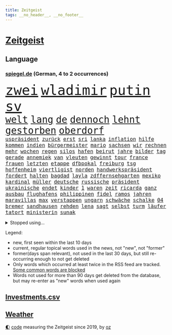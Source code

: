 ```yaml
---
title: Zeitgeist
tags: __no_header__, __no_footer__
---
```


# [Zeitgeist](https://oliz.io/zeitgeist/)

## Language

<h3><a href="https://www.spiegel.de" target="_blank">spiegel.de</a> (German, 4 to 2 occurrences)</h3>
<p style="font-family:monospace">
<span style="font-size:32pt"><a href="news_links.html#zwei" class="current">zwei</a></span>
<span style="font-size:32pt"><a href="news_links.html#wladimir" class="current">wladimir</a></span>
<span style="font-size:32pt"><a href="news_links.html#putin" class="current">putin</a></span>
<span style="font-size:32pt"><a href="news_links.html#sv" class="current">sv</a></span>
<br>
<span style="font-size:22pt"><a href="news_links.html#welt" class="current">welt</a></span>
<span style="font-size:22pt"><a href="news_links.html#lang" class="current">lang</a></span>
<span style="font-size:22pt"><a href="news_links.html#de" class="current">de</a></span>
<span style="font-size:22pt"><a href="news_links.html#dennoch" class="current">dennoch</a></span>
<span style="font-size:22pt"><a href="news_links.html#lehnt" class="current">lehnt</a></span>
<span style="font-size:22pt"><a href="news_links.html#gestorben" class="current">gestorben</a></span>
<span style="font-size:22pt"><a href="news_links.html#oberdorf" class="new">oberdorf</a></span>
<br>
<span style="font-size:12pt"><a href="news_links.html#uspräsident" class="current">uspräsident</a></span>
<span style="font-size:12pt"><a href="news_links.html#zurück" class="current">zurück</a></span>
<span style="font-size:12pt"><a href="news_links.html#erst" class="current">erst</a></span>
<span style="font-size:12pt"><a href="news_links.html#sri" class="current">sri</a></span>
<span style="font-size:12pt"><a href="news_links.html#lanka" class="current">lanka</a></span>
<span style="font-size:12pt"><a href="news_links.html#inflation" class="current">inflation</a></span>
<span style="font-size:12pt"><a href="news_links.html#hilfe" class="current">hilfe</a></span>
<span style="font-size:12pt"><a href="news_links.html#kommen" class="current">kommen</a></span>
<span style="font-size:12pt"><a href="news_links.html#indien" class="current">indien</a></span>
<span style="font-size:12pt"><a href="news_links.html#bürgermeister" class="current">bürgermeister</a></span>
<span style="font-size:12pt"><a href="news_links.html#mario" class="current">mario</a></span>
<span style="font-size:12pt"><a href="news_links.html#sachsen" class="current">sachsen</a></span>
<span style="font-size:12pt"><a href="news_links.html#wir" class="current">wir</a></span>
<span style="font-size:12pt"><a href="news_links.html#rechnen" class="current">rechnen</a></span>
<span style="font-size:12pt"><a href="news_links.html#mehr" class="current">mehr</a></span>
<span style="font-size:12pt"><a href="news_links.html#wochen" class="current">wochen</a></span>
<span style="font-size:12pt"><a href="news_links.html#regen" class="current">regen</a></span>
<span style="font-size:12pt"><a href="news_links.html#silos" class="new">silos</a></span>
<span style="font-size:12pt"><a href="news_links.html#hafen" class="current">hafen</a></span>
<span style="font-size:12pt"><a href="news_links.html#beirut" class="current">beirut</a></span>
<span style="font-size:12pt"><a href="news_links.html#jahre" class="current">jahre</a></span>
<span style="font-size:12pt"><a href="news_links.html#bilder" class="current">bilder</a></span>
<span style="font-size:12pt"><a href="news_links.html#tag" class="current">tag</a></span>
<span style="font-size:12pt"><a href="news_links.html#gerade" class="current">gerade</a></span>
<span style="font-size:12pt"><a href="news_links.html#annemiek" class="new">annemiek</a></span>
<span style="font-size:12pt"><a href="news_links.html#van" class="current">van</a></span>
<span style="font-size:12pt"><a href="news_links.html#vleuten" class="new">vleuten</a></span>
<span style="font-size:12pt"><a href="news_links.html#gewinnt" class="current">gewinnt</a></span>
<span style="font-size:12pt"><a href="news_links.html#tour" class="current">tour</a></span>
<span style="font-size:12pt"><a href="news_links.html#france" class="current">france</a></span>
<span style="font-size:12pt"><a href="news_links.html#frauen" class="current">frauen</a></span>
<span style="font-size:12pt"><a href="news_links.html#letzten" class="current">letzten</a></span>
<span style="font-size:12pt"><a href="news_links.html#etappe" class="current">etappe</a></span>
<span style="font-size:12pt"><a href="news_links.html#dfbpokal" class="current">dfbpokal</a></span>
<span style="font-size:12pt"><a href="news_links.html#freiburg" class="current">freiburg</a></span>
<span style="font-size:12pt"><a href="news_links.html#tsg" class="current">tsg</a></span>
<span style="font-size:12pt"><a href="news_links.html#hoffenheim" class="current">hoffenheim</a></span>
<span style="font-size:12pt"><a href="news_links.html#viertligist" class="new">viertligist</a></span>
<span style="font-size:12pt"><a href="news_links.html#norden" class="current">norden</a></span>
<span style="font-size:12pt"><a href="news_links.html#handwerkspräsident" class="new">handwerkspräsident</a></span>
<span style="font-size:12pt"><a href="news_links.html#fordert" class="current">fordert</a></span>
<span style="font-size:12pt"><a href="news_links.html#halten" class="current">halten</a></span>
<span style="font-size:12pt"><a href="news_links.html#bagdad" class="current">bagdad</a></span>
<span style="font-size:12pt"><a href="news_links.html#layla" class="current">layla</a></span>
<span style="font-size:12pt"><a href="news_links.html#zdffernsehgarten" class="current">zdffernsehgarten</a></span>
<span style="font-size:12pt"><a href="news_links.html#mexiko" class="current">mexiko</a></span>
<span style="font-size:12pt"><a href="news_links.html#kardinal" class="current">kardinal</a></span>
<span style="font-size:12pt"><a href="news_links.html#müller" class="current">müller</a></span>
<span style="font-size:12pt"><a href="news_links.html#deutsche" class="current">deutsche</a></span>
<span style="font-size:12pt"><a href="news_links.html#russische" class="current">russische</a></span>
<span style="font-size:12pt"><a href="news_links.html#präsident" class="current">präsident</a></span>
<span style="font-size:12pt"><a href="news_links.html#ukrainische" class="current">ukrainische</a></span>
<span style="font-size:12pt"><a href="news_links.html#endet" class="current">endet</a></span>
<span style="font-size:12pt"><a href="news_links.html#kinder" class="current">kinder</a></span>
<span style="font-size:12pt"><a href="news_links.html#1" class="current">1</a></span>
<span style="font-size:12pt"><a href="news_links.html#waren" class="current">waren</a></span>
<span style="font-size:12pt"><a href="news_links.html#zeit" class="current">zeit</a></span>
<span style="font-size:12pt"><a href="news_links.html#ricarda" class="current">ricarda</a></span>
<span style="font-size:12pt"><a href="news_links.html#ganz" class="current">ganz</a></span>
<span style="font-size:12pt"><a href="news_links.html#ausbau" class="current">ausbau</a></span>
<span style="font-size:12pt"><a href="news_links.html#flughafens" class="current">flughafens</a></span>
<span style="font-size:12pt"><a href="news_links.html#philippinen" class="current">philippinen</a></span>
<span style="font-size:12pt"><a href="news_links.html#fidel" class="new">fidel</a></span>
<span style="font-size:12pt"><a href="news_links.html#ramos" class="new">ramos</a></span>
<span style="font-size:12pt"><a href="news_links.html#jahren" class="current">jahren</a></span>
<span style="font-size:12pt"><a href="news_links.html#maravillas" class="new">maravillas</a></span>
<span style="font-size:12pt"><a href="news_links.html#max" class="current">max</a></span>
<span style="font-size:12pt"><a href="news_links.html#verstappen" class="current">verstappen</a></span>
<span style="font-size:12pt"><a href="news_links.html#ungarn" class="current">ungarn</a></span>
<span style="font-size:12pt"><a href="news_links.html#schwäche" class="current">schwäche</a></span>
<span style="font-size:12pt"><a href="news_links.html#schalke" class="current">schalke</a></span>
<span style="font-size:12pt"><a href="news_links.html#04" class="current">04</a></span>
<span style="font-size:12pt"><a href="news_links.html#bremer" class="current">bremer</a></span>
<span style="font-size:12pt"><a href="news_links.html#sandhausen" class="current">sandhausen</a></span>
<span style="font-size:12pt"><a href="news_links.html#rehden" class="new">rehden</a></span>
<span style="font-size:12pt"><a href="news_links.html#lena" class="current">lena</a></span>
<span style="font-size:12pt"><a href="news_links.html#sagt" class="current">sagt</a></span>
<span style="font-size:12pt"><a href="news_links.html#selbst" class="current">selbst</a></span>
<span style="font-size:12pt"><a href="news_links.html#turm" class="new">turm</a></span>
<span style="font-size:12pt"><a href="news_links.html#läufer" class="current">läufer</a></span>
<span style="font-size:12pt"><a href="news_links.html#tatort" class="current">tatort</a></span>
<span style="font-size:12pt"><a href="news_links.html#ministerin" class="current">ministerin</a></span>
<span style="font-size:12pt"><a href="news_links.html#sunak" class="current">sunak</a></span>
</p>
<details>
<summary>Stopped using...</summary>
<p class="former" style="font-size:12pt">
2015(647) ausgezeichnet(647) anleger(646) generalsekretär(646) statement(646) becker(645) geduld(645) landtag(645) schweigt(645) verwendet(645) virologe(645) weitet(645) zurzeit(645) bergen(644) carsten(644) coronawelle(644) humanitäre(644) metropole(644) befand(643) bundesländern(643) coronafälle(643) einzelne(643) entwurf(643) favoriten(643) gehalt(643) morgen(643) obama(643) planen(643) schwangere(643) spitze(643) trauer(643) vergangene(643) verschiebt(643) beschreibt(642) enger(642) lastwagen(642) mediziner(642) parteitag(642) ausländische(641) berühmt(641) bisherige(641) dezember(641) einführen(641) entwickelt(641) heftig(641) rechtsextremen(641) schweigen(641) versagt(641) versorgt(641) ärzten(641) 33(640) bauen(640) betroffene(640) billionen(640) eingebrochen(640) fielen(640) florian(640) parteichef(640) polizeieinsatz(640) strafen(640) weltwirtschaft(640) wiederwahl(640) berichterstattung(639) bewertet(639) bilden(639) coronaimpfstoffe(639) coronatote(639) infektionszahlen(639) kontrolliert(639) krank(639) menschenrechte(639) reißt(639) verlegt(639) versehentlich(639) weisen(639) bedrohung(638) briten(638) einwohner(638) entsprechende(638) fund(638) lesen(638) positive(638) punkte(638) rainer(638) scheiterte(638) umweltministerin(638) untersuchungen(638) weltkrieg(638) wenden(638) beschimpft(637) beteiligten(637) bewährungsstrafe(637) erheblich(637) figuren(637) fußballer(637) gespielt(637) hinterher(637) institut(637) reich(637) rücken(637) schnelltests(637) schriftstellerin(637) standort(637) 90(636) belarussischen(636) hunderttausende(636) san(636) signal(636) staats(636) ausreichend(635) eigentümer(635) gesundheitlichen(635) klein(635) klingbeil(635) lars(635) lüge(635) meister(635) spdpolitikerin(635) verbreiten(635) argumente(634) billie(634) ehren(634) eilish(634) nutzte(634) regiert(634) schmidt(634) unterstützer(634) verteidigungsministerium(634) wurzeln(634) begann(633) kochen(633) missbraucht(633) offensive(633) psychische(633) überraschung(633) davor(632) hinnehmen(632) optimistisch(632) störung(632) trieb(632) virologen(632) ausmaß(631) dominanz(631) olympische(631) unterricht(631) wochenlang(631) drohungen(630) gespalten(630) tragödie(630) indonesien(629) mauer(629) motiv(629) netanyahu(629) 1500(628) ereignisse(628) kinos(628) modell(628) philipp(628) zugelassen(628) begriff(627) hubertus(627) klassiker(627) loswerden(627) überlassen(627) 2030(626) trauen(626) vieles(626) vorstoß(626) zuversichtlich(626) steckte(625) einnahmen(624) lernt(624) präsidentin(624) reichsten(624) amerikas(623) einiger(623) großem(622) harten(622) verteidigen(622) wahrscheinlich(622) besondere(620) landesweit(620) sitzung(620) überleben(620) sozialdemokraten(618) steffen(618) provokation(617) syrer(617) teilnahme(617) vermissen(617) varianten(615) enorme(614) frisch(614) heftiger(614) produziert(612) provoziert(611) uhaft(610) wandel(610) psychisch(609) ministerien(607) gefühl(605) kindheit(603) verschafft(603) abgeschlossen(602) teilt(602) wiedergewählt(602) 36(599) verpasste(594) identität(591) massaker(591) offener(584) rache(583) missbrauchs(582) coronafolgen(577) mängel(573) gelangt(571) erzieher(569) rückte(569) schiffe(565) 15jährige(557) kuba(556) schwangerschaftsabbrüche(547) umbau(543) diagnose(535) milliardär(531) geheimen(524) ausstellung(514) verlusten(511) skandale(504) neuanfang(503) günstig(499) unverletzt(499) finanziellen(498) josef(498) rückgang(498) urteile(497) todesursache(490) politikern(472) mitverantwortlich(460) 250(453) stoltenberg(449) geehrt(448) rechnung(440) nötigen(439) komme(433) afghanischen(432) auszeichnung(427) lediglich(422) autofahrern(413) tennisstar(413) fossile(409) dorthin(408) psyche(406) meilenstein(404) ausbildung(401) flohen(401) verschwörungsmythen(400) zusammenarbeiten(400) parlamentswahlen(399) fehlte(394) berge(393) unwettern(390) sichere(383) entsorgt(382) indigene(382) traditionelle(381) parteispitze(380) sowjetunion(380) norwegische(374) coup(373) tornado(373) ausgabe(367) cup(364) stockt(364) verurteilung(361) kolumnistin(359) georgien(356) kollision(346) nrwministerpräsident(346) dörfer(341) weibliche(341) ioc(338) jenseits(332) umkämpften(331) bemerkbar(330) bundesbehörde(330) binden(328) benedikt(326) moritz(326) achtjährige(324) genervt(323) vorhang(323) samsung(322) hansjoachim(321) scholz'(318) zwölfjähriger(313) flüchtende(312) zorn(309) böse(303) 12000(302) operationen(300) stufe(299) fehlender(298) protokoll(298) dringen(297) anhörung(296) geburtstagsfeier(295) ostdeutschen(295) royals(293) geständnis(292) eindringlich(291) renten(291) games(290) hoffmann(290) unerwünschte(288) nfl(286) basketballstar(284) aussichten(281) kremlsprecher(281) mr(281) südkoreas(280) presseschau(279) erneuerung(277) psychologie(277) vorsitz(274) annulliert(273) briefe(273) beratungen(271) hendrik(269) sozialer(269) wüst(269) elke(266) heidenreich(266) bahnen(265) mond(263) oppositionsführer(263) bedrängt(262) bewerten(262) benutzt(260) feiertag(258) bayernprofi(255) comedian(254) zugeständnisse(254) baldwin(250) sekunde(248) mahnen(247) solcher(246) verwehrt(246) schülerin(245) traditionell(243) meldungen(241) optionen(241) reine(241) bekannteste(240) verzögerungen(239) frisst(238) atlanta(236) nutzung(236) aggressiven(235) minderjähriger(234) lebenslang(233) vorgesehen(233) gestiegene(231) todesstrafe(230) trip(230) strafstoß(229) begehen(227) gesteckt(226) tauschen(225) eva(224) quarterback(224) mitleid(223) wachstumsprognose(223) formel1saison(222) künstlers(222) ministerinnen(222) versicherten(222) mischt(221) beratung(219) beeindruckt(218) halte(218) positiver(218) vergabe(217) swift(215) thesen(215) 87(213) stausee(213) verschiedenen(213) rätselhafter(210) erschütternd(208) nordische(208) passagieren(208) wecken(208) felder(207) mondes(207) einzelfall(206) fdpminister(206) erfurter(205) gottesdienst(205) gedenkt(203) geiger(201) wackelt(199) bundestages(198) g7staaten(198) klettern(197) kraftwerk(196) bafög(195) beschränken(194) watzke(194) weiten(194) vergiftet(193) bescheren(192) viren(192) kern(191) ungleich(191) persönlichkeit(190) neuwagen(188) militärbündnis(187) 270(186) hungersnöte(184) kitas(184) allzu(182) großeinsatz(182) abhalten(181) austritt(180) bonn(179) kaczyński(179) zerfallen(179) entführung(178) tischtennis(178) geistig(177) ukrainerin(176) einzel(175) verabreden(175) kümmert(174) militärisch(173) teilten(173) felsen(172) reichlich(172) nahrungsmittel(168) stadtverwaltung(168) aneinander(167) genaue(167) guantanamo(167) abgerissen(166) sofortige(163) verschwindet(163) kambodscha(162) litauens(162) kirill(161) vergleichsweise(161) billige(159) lohnen(158) m(158) weltgrößte(158) fraglich(157) gastbeitrag(157) kernkraftwerke(157) texanischen(157) à(157) eindhoven(156) energiekonzerns(156) prorussischen(156) unionspolitiker(156) datum(154) kanadier(154) salah(154) campen(153) washingtons(153) verwüstet(152) überraschungen(152) krasse(151) konsequent(150) eishockeyteam(149) brüder(148) eubehörde(147) geltend(147) schnitten(147) betrugs(146) mitgliedern(146) norwegischer(146) rauchen(145) statements(145) beraterin(144) funktionäre(144) projekts(144) silber(144) terroranschläge(144) niederlegen(142) abdeslam(141) kusel(141) air(140) grey(140) klug(140) mau(140) nizza(140) videoschalte(140) 03(139) ahnung(139) barack(139) kelly(139) leak(139) stammen(139) schülern(138) 19jährige(137) 98(137) abgeschafft(137) absagen(136) schuster(136) tui(136) terror(135) zugesagt(135) missbrauchsprozess(134) böhmermann(132) feierlichkeiten(132) spdchef(132) stabil(132) misstrauisch(131) drohten(130) fragwürdigen(130) oleg(130) straßburg(130) gehoben(129) abschnitt(128) spagat(128) werbeverbot(128) wirtschaftsweise(128) ressourcen(127) verseucht(127) verteidigungsbündnis(127) bewegungen(125) märkte(125) rubel(125) verdirbt(125) ausstattung(124) willens(124) befruchtung(123) engagiert(123) miami(123) weitem(123) riskant(122) heben(121) werken(121) überarbeitet(121) bahnt(120) beschreiben(120) empören(120) kriegsverbrechen(120) mais(120) sperre(120) zugunglück(120) zäsur(120) charkiw(117) oligarchenjacht(116) geringere(115) eubeitritt(113) massenschlägerei(113) drücken(112) duda(112) zeitenwende(112) jusochefin(111) nuklearen(111) energieabhängigkeit(110) helm(110) vereinbarte(110) großstadt(109) hahn(109) schnelleren(109) tätigkeit(109) ignorieren(108) jüngster(108) koch(107) verfügt(107) beispiele(106) ultras(106) verbotene(106) eugipfel(105) modern(105) slowenien(105) wiedervereinigung(105) lohnpreisspirale(104) patriarch(104) speziellen(103) gefangenen(102) mysteriöse(102) sachsenhausen(102) ten(102) umfasst(102) dicke(101) infektionsschutzgesetzes(101) nachrichtenagenturen(101) wiener(101) gaststätten(100) nico(100) zweifelhaft(100) bundeswirtschaftsminister(99) co2emissionen(99) türkischer(99) abzusetzen(98) arkansas(97) ausgegeben(97) g7(97) rennserie(97) zusammenleben(97) erneuter(96) großmacht(96) kriegsführung(96) prag(96) steigern(96) verschlechtern(96) ansturm(95) aufkommt(95) schlappe(94) entgleiste(93) rivalen(93) günstigsten(92) waggon(92) zerlegen(92) bundesfinanzhof(91) erlauben(91) familienleben(91) gfkkonsumklima(91) heutiger(91) hiesige(91) instrumente(91) minen(91) notfallplans(91) stalin(91) teilnehmenden(91) 2200(90) 24jähriger(90) abgeriegelt(90) ausrufen(90) energieminister(90) lernrückstände(90) registrierte(90) schweriner(90) sonnenschein(90) überwachungsvideos(89) aggressor(88) auslieferungen(88) doha(88) feiernder(88) globalisierung(88) klaveness(88) lise(88) relativiert(88) telefonate(88) ukrainebotschafter(88) zwangsheirat(88) abfall(87) bauernverband(87) diesjährige(87) schikane(87) behoben(86) erdgaspipeline(86) exkanzlerin(86) südlichen(86) ansteckungen(85) behinderten(85) dystopie(85) kritischer(85) vergehen(85) überforderte(85) 24jährige(84) anschein(84) anschuldigungen(84) ausbeutung(84) erfreulicher(84) georgischen(84) maximilian(84) natürliche(84) ufer(84) usmusiker(84) anzunehmen(83) ausgedacht(83) coronasommer(83) flügen(83) müde(83) almuth(82) einsetzt(82) entsprechend(82) festland(82) immunologe(82) nationaltorhüterin(82) schult(82) sparkassen(82) staatsballett(82) virtuelle(82) zollkontrollen(82) freihandelsabkommen(81) gesamtsieg(81) israelischer(81) junior(81) maximale(81) schwert(81) veranstaltet(81) akteure(80) beliebtesten(80) stop(80) quellen(79) rüstungsindustrie(79) 99(78) bafögreform(78) bedarfssätze(78) elternfreibeträge(78) nils(78) urlaubs(78) wohnpauschale(78) würdigung(78) autohersteller(77) belegschaft(77) einzukaufen(77) stillgelegten(77) nrwregierung(76) darknet(75) meistern(75) nachtclub(75) npd(75) rivalität(75) angelique(74) blanker(74) ferienhaus(74) gerichts(74) ireland(74) kerber(74) schlamm(74) verkürzte(74) alkoholisiert(73) boateng(73) effekte(73) gäbe(73) querdenken(73) zündet(73) janine(72) legoland(72) lieferschwierigkeiten(72) spritsteuern(72) unglücks(72) verfügbar(72) voneinander(72) vorstellt(72) beratern(71) hilfsleistungen(71) jaroslaw(71) kommender(71) lettischen(71) nachgefragt(71) pc(71) regieren(71) usmetropole(71) wahre(71) wissler(71) 91jährige(70) bauchschmerzen(70) del(70) demokratien(70) empfinden(70) umstände(70) usrapper(70) 84(69) einwohnern(69) gully(69) set(69) tennisprofis(69) umwegen(69) usgeheimdienste(69) hurra(68) kay(68) mietwagen(68) schaulaufen(68) hagelte(67) maik(67) scholz’(67) bleib(66) exzentrischen(66) habecks(66) stießen(66) verärgern(66) zentrale(66) zölle(66) abgeschaltet(65) bauboom(65) bestandteile(65) mannheim(65) putinvertraute(65) verärgert(65) alec(64) benannte(64) bett(64) blockierte(64) eingewiesen(64) entwendet(64) ergebnissen(64) industriestaaten(64) terrorakt(64) verhängnis(64) biodiversität(63) isar(63) lagerte(63) meistertitel(63) rückhalt(63) schwerin(63) testlauf(63) di(62) gaza(62) gazastreifen(62) gun(62) lesung(62) megan(62) symbolpolitik(62) verschanzen(62) erfurt(61) gefallener(61) jakarta(61) jubel(61) szenario(61) clans(60) lautet(60) panda(60) vorhat(60) extras(59) gebrauchte(59) verwendete(59) abgezockte(58) ansprechen(58) bielefelder(58) dazwischen(58) gestohlene(58) hoeneß(58) ingo(58) insolventen(58) mia(58) stellantis(58) treffens(58) uli(58) willemalexander(58) befürworter(57) begnadigung(57) depot(57) ifoumfrage(57) obduziert(57) usstausee(57) colorado(56) finalserie(56) geldautomatensprenger(56) göttingen(56) m/w/d(56) zuständen(56) bedingung(55) coronaaufholprogramm(55) demselben(55) gelobt(55) herausfinden(55) katie(55) privatleute(55) schwangerschaftsabbrüchen(55) 44jähriger(54) bäcker(54) gewaltbereite(54) handele(54) münchens(54) spree(54) ökologischen(54) 2004(53) birgt(53) enteignung(53) hauptrolle(53) lehre(53) leonardo(53) netzagenturchef(53) parolen(53) vermessung(53) alcaraz(52) fynn(52) gerichtshofs(52) ibiza(52) kliemann(52) korrigieren(52) merken(52) mohammeds(52) osteuropäer(52) sapega(52) sofia(52) verabredet(52) hilaire(51) ju(51) laune(51) laurent(51) marcos(51) ministerposten(51) prüfer(51) tödliches(51) beträchtlichen(50) billigtouristen(50) einzuschränken(50) politisches(50) sprudeln(50) wiedergefunden(50) atomwaffenfähige(49) berufseinsteiger(49) brennende(49) f(49) häftlinge(49) ladys(49) norweger(49) radikalisierte(49) ransomware(49) abraham(48) feuern(48) kolleg(48) potentaten(48) schranken(48) transit(48) anpassen(47) anzeige(47) ausgebildet(47) bono(47) erntete(47) gasförderung(47) korrektheit(47) nazideutschland(47) rebellieren(47) royale(47) staatenverbund(47) wuppertal(47) ölkonzerne(47) bekundeten(46) burnout(46) passagen(46) reality(46) regierungsbildung(46) restlichen(46) berühmtes(45) dividende(45) tankstelle(45) traktor(45) wochenenden(45) 16jährigen(44) 219a(44) monatsgehalt(44) nervös(44) paragraf(44) preisobergrenze(44) ubahn(44) usabtreibungsrecht(44) wahlsieg(44) warschaus(44) werbeverbots(44) blitz(43) killnet(43) monatelange(43) pellmann(43) projektilen(43) reporterin(43) sicherungsverwahrung(43) sören(43) verarbeitung(43) abertausende(42) brutto(42) ergattert(42) polizistenmorde(42) schmerzensgeld(42) series(42) stammende(42) talk(42) bayerischer(41) dürren(41) führungsstil(41) hilflose(41) ignatova(41) onecoin(41) ruja(41) sonys(41) verbrennungsmotoren(41) bhakdi(40) burg(40) ernährungssicherheit(40) olympiaaus(40) peskow(40) rechtlich(40) schwarzgrüne(40) sucharit(40) banksy(39) bundesligarückkehrer(39) etagenbetten(39) französischer(39) handfesten(39) lob(39) außerordentlichen(38) basquiat(38) jeanmichel(38) maverick(38) olli(38) rtlshow(38) studiert(38) theresa(38) borahansgrohe(37) burkinis(37) festgefahrenen(37) gravierenden(37) grenoble(37) handgreiflich(37) jugendlicher(37) mixed(37) mutig(37) rodrigo(37) schulz(37) stanley(37) styles(37) anführen(36) nachbesserungen(36) natonorderweiterung(36) radikalisierung(36) spiegeldatenanalyse(36) tschechischen(36) wachmann(36) ärmsten(36) 1938(35) ada(35) deutete(35) gerichtstermin(35) hegerberg(35) kevinprince(35) margot(35) mitbewerber(35) nordamerikas(35) oklahoma(35) schlägereien(35) sportprofis(35) verdachtsfälle(35) burkini(34) edeka(34) erfinden(34) erhöhtes(34) gärt(34) sommerwetter(34) sprung(34) steueroasen(34) tankstellen(34) biosprit(33) hopp(33) jeher(33) klubchef(33) schirdewan(33) selbsttest(33) theorie(33) umwelthilfe(33) verhaftung(33) verrennen(33) abgelegenen(32) depeche(32) durchmesser(32) erreger(32) fletcher(32) g7treffen(32) guardian(32) internes(32) stärksten(32) alltags(31) amokläufer(31) arztpraxen(31) drohendem(31) exzessiv(31) kasachen(31) matchball(31) xinjiang(31) yorks(31) bescheinigt(30) durchbrochen(30) geringes(30) notaufnahme(30) ulm(30) witwe(30) zuhauf(30) again(29) bestzeit(29) gerungen(29) kalif(29) grundschule(28) haften(28) mitgliederversammlung(28) neuseelands(28) starstürmer(28) beschlagnahmung(27) hab(27) kostenlosen(27) lehrervertreter(27) satelliten(27) seider(27) anlegern(26) antisemitischer(26) coco(26) entgleisten(26) fälschungen(26) gauff(26) geschehnisse(26) getauscht(26) kutsche(26) mächtiger(26) reflektiert(26) unterging(26) 24jährigen(25) kleinkindern(25) wohnmobil(25) achtjähriger(24) alzheimer(24) attraktiver(24) auszeichnungen(24) cruz(24) festzunehmen(24) kartell(24) schwarzgrünen(24) ted(24) vorbeifahrende(24) zealand(24) überspringen(24) angerufen(23) appellierten(23) gewaltexzesse(23) götze(23) nszeit(23) vermeintliche(23) ärmeren(23) abschiebeflüge(22) eingespielt(22) einkommensverlusten(22) ernsthafte(22) garmisch(22) nachbarschaft(22) prozessbeginn(22) zulassen(22) beherrschte(21) besänftigen(21) kriegsende(21) kämen(21) mittwochvormittag(21) neustart(21) quälen(21) angehörigen(20) bestie(20) erschwinglich(20) gerüchten(20) gibraltar(20) gleichberechtigung(20) prämien(20) setzten(20) strippenzieher(20) bahnchaos(19) biontech(19) europaleaguesieger(19) jubelte(19) menasse(19) persönlicher(19) 1990(18) flüssigkeit(18) g7gipfels(18) geringverdiener(18) kolleginnen(18) kompromisse(18) otte(18) totalenergies(18) älter(18) überflug(18) achtparteienregierung(17) aktienindex(17) klimaanlagen(17) opferzahlen(17) serbiens(17) worms(17) jobcenter(16) notenbanken(16) exbundeswehrsoldaten(15) flugsicherung(15) naturschützer(15) richtiges(15) wellbrock(15) bahnmitarbeiter(14) durststrecke(14) einheimische(14) orlando(14) schwitzen(14) unterhält(14) bergnot(13) brad(13) depression(13) drogenprobleme(13) helfe(13) kaufangebot(13) kosovo(13) lockte(13) siebziger(13) staatsbank(13) verlobte(13) zahlungsunfähigkeit(13) baumgart(12) coronasachverständigenrat(12) formsache(12) kuratoren(12) schwimmt(12) aufgebot(11) büßt(11) cyberangriffen(11) prekär(11) total(11) tumulten(11) verspottet(11) warmen(11) überwunden(11)
</p>
</details>
<p>Legend:
<ul>
<li><span class="new">new</span>, first seen within the last 10 days</li>
<li><span class="current">current</span>, regular topical words used in the news, not "new", not "former"</li>
<li><span class="former">former(days span relevant)</span>, not used in the last 30 days, but still re-occurring enough to not get deleted</li>
<li>Only words which occurred at least twice in the RSS feed are tracked. <a href="language/filters.py">Some common words are blocked</a></li>
<li>Words not used for more than 90 days get deleted from the database, but may re-enter as "new" words when used again</li>
</ul>
</p>

## [Investments](investments.html)[.csv](investments.csv)

## [Weather](weather.html)

<footer>
<a href="javascript:toggleTheme()" class="nav">🌓</a>
<a href="https://github.com/ooz/zeitgeist">code</a> measuring the Zeitgeist since 2019, by <a href="https://oliz.io">oz</a>
</footer>
